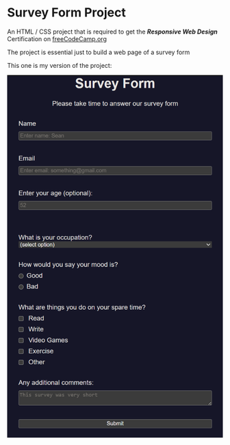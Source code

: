 # Survey Form Project

An HTML / CSS project that is required to get the ***Responsive Web Design*** Certification on [freeCodeCamp.org](https://www.freecodecamp.org/) 

The project is essential just to build a web page of a survey form

This one is my version of the project:

![SurveyForm.png](SurveyForm.png)